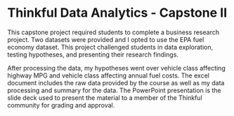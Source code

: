 # Thinkful Data Analytics - Capstone II

This capstone project required students to complete a business research project. Two datasets were provided and I opted to use the EPA fuel economy dataset. This project challenged students in data exploration, testing hypotheses, and presenting their research findings.

After processing the data, my hypotheses went over vehicle class affecting highway MPG and vehicle class affecting annual fuel costs. The excel document includes the raw data provided by the course as well as my data processing and summary for the data. The PowerPoint presentation is the slide deck used to present the material to a member of the Thinkful community for grading and approval.
